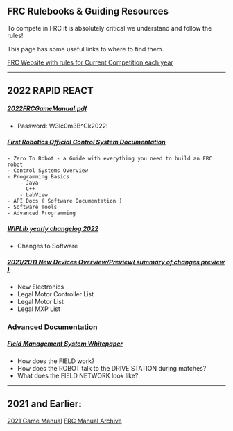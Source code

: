 ## FRC Rulebooks & Guiding Resources

To compete in FRC it is absolutely critical we understand and follow the rules!

This page has some useful links to where to find them.

[FRC Website with rules for Current Competition each year](https://www.firstinspires.org/resource-library/frc/competition-manual-qa-system)

--- 

## 2022 RAPID REACT

##### [2022FRCGameManual.pdf](https://firstfrc.blob.core.windows.net/frc2022/Manual/2022FRCGameManual.pdf)
  - Password: W3lc0m3B^Ck2022!

##### [First Robotics Official Control System Documentation](https://docs.wpilib.org/en/latest/docs/zero-to-robot/introduction.html)
	- Zero To Robot - a Guide with everything you need to build an FRC robot
    - Control Systems Overview
    - Programming Basics
    	- Java
        - C++
        - LabView
    - API Docs ( Software Documentation )
	- Software Tools
    - Advanced Programming

##### [WIPLib yearly changelog 2022](https://docs.wpilib.org/en/stable/docs/yearly-overview/yearly-changelog.html)
   - Changes to Software

##### [2021/2011 New Devices Overview/Preview( summary of changes preview )](https://www.firstinspires.org/robotics/frc/blog/2021-2022-approved-devices-and-rules-preview)
   - New Electronics
   - Legal Motor Controller List
   - Legal Motor List
   - Legal MXP List
   
### Advanced Documentation
##### [Field Management System Whitepaper](https://fms-manual.readthedocs.io/en/latest/fms-whitepaper/fms-whitepaper.html)
   - How does the FIELD work?
   - How does the ROBOT talk to the DRIVE STATION during matches?
   - What does the FIELD NETWORK look like?

---

## 2021 and Earlier:

[2021 Game Manual](https://firstfrc.blob.core.windows.net/frc2021/Manual/2021FRCGameManual.pdf)
[FRC Manual Archive](https://www.firstinspires.org/resource-library/frc/archived-game-documentation)
